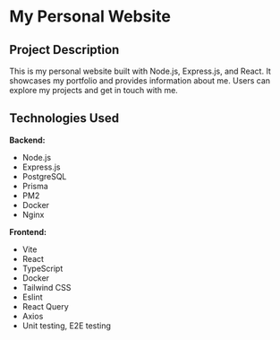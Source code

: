 # My Personal Website

## Project Description

This is my personal website built with Node.js, Express.js, and React. It showcases my portfolio and provides information about me. Users can explore my projects and get in touch with me.

## Technologies Used

**Backend:**
- Node.js
- Express.js
- PostgreSQL 
- Prisma
- PM2
- Docker
- Nginx

**Frontend:**
- Vite
- React
- TypeScript
- Docker
- Tailwind CSS
- Eslint
- React Query
- Axios
- Unit testing, E2E testing
